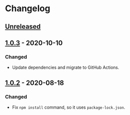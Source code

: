 # Changelog

## [Unreleased]

## [1.0.3] - 2020-10-10
### Changed
- Update dependencies and migrate to GitHub Actions.

## [1.0.2] - 2020-08-18
### Changed
- Fix `npm install` command, so it uses `package-lock.json`.

[Unreleased]: https://github.com/coditory/gradle-webjar-plugin/compare/v1.0.3...HEAD
[1.0.3]: https://github.com/coditory/gradle-webjar-plugin/compare/v1.0.2...v1.0.3
[1.0.2]: https://github.com/coditory/gradle-webjar-plugin/compare/v1.0.1...v1.0.2
